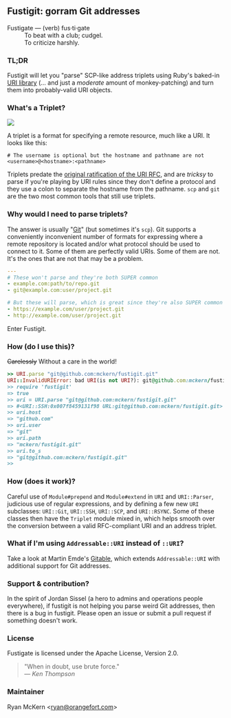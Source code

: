 ## Fustigit: gorram Git addresses

<dl>
    <dt>Fustigate &#8212; (verb) fus&middot;ti&middot;gate </dd>
    <dd>To beat with a club; cudgel.</dd>
    <dd>To criticize harshly.</dd>
</dl>

### TL;DR

Fustigit will let you "parse" SCP-like address triplets using Ruby's baked-in [URI library](http://ruby-doc.org/stdlib-2.3.1/libdoc/uri/rdoc/index.html) (... and just a *moderate* amount of monkey-patching) and turn them into probably-valid URI objects.

### What's a Triplet?

<a href="https://www.debuggex.com/r/UF-0ESZoWXFewi8q"><img src="https://www.debuggex.com/i/UF-0ESZoWXFewi8q.png"></a>

A triplet is a format for specifying a remote resource, much like a URI. It looks like this: 

    # The username is optional but the hostname and pathname are not
    <username>@<hostname>:<pathname>

Triplets predate the [original ratification of the URI RFC](https://tools.ietf.org/html/rfc2396), and are *tricksy* to parse if you're playing by URI rules since they don't define a protocol and they use a colon to separate the hostname from the pathname. `scp` and `git` are the two most common tools that still use triplets.

### Why would I need to parse triplets?

The answer is usually "[Git](https://git-scm.com)" (but sometimes it's `scp`). Git supports a conveniently inconvenient number of formats for expressing where a remote repository is located and/or what protocol should be used to connect to it. Some of them are perfectly valid URIs. Some of them are not. It's the ones that are not that may be a problem.

```yaml
---
# These won't parse and they're both SUPER common
- example.com:path/to/repo.git
- git@example.com:user/project.git

# But these will parse, which is great since they're also SUPER common
- https://example.com/user/project.git
- http://example.com/user/project.git
```

Enter Fustigit.

### How (do I use this)?

<s>Carelessly</s> Without a care in the world!

```ruby
>> URI.parse "git@github.com:mckern/fustigit.git"
URI::InvalidURIError: bad URI(is not URI?): git@github.com:mckern/fustigit.git [/some/path/for/ruby/lib/ruby/2.1.0/uri/common.rb:176:in `split']
>> require 'fustigit'
=> true
>> uri = URI.parse "git@github.com:mckern/fustigit.git"
=> #<URI::SSH:0x007f8459131f98 URL:git@github.com:mckern/fustigit.git>
>> uri.host
=> "github.com"
>> uri.user
=> "git"
>> uri.path
=> "mckern/fustigit.git"
>> uri.to_s
=> "git@github.com:mckern/fustigit.git"
>> 
```

### How (does it work)?

Careful use of `Module#prepend` and `Module#extend` in `URI` and `URI::Parser`, judicious use of regular expressions, and by defining a few new `URI` subclasses: `URI::Git`, `URI::SSH`, `URI::SCP`, and `URI::RSYNC`. Some of these classes then have the `Triplet` module mixed in, which helps smooth over the conversion between a valid RFC-compliant URI and an address triplet.

### What if I'm using `Addressable::URI` instead of `::URI`?

Take a look at Martin Emde's [Gitable](https://github.com/martinemde/gitable), which extends `Addressable::URI` with additional support for Git addresses.

### Support & contribution?

In the spirit of Jordan Sissel (a hero to admins and operations people everywhere), if fustigit is not helping you parse weird Git addresses, then there is a bug in fustigit. Please open an issue or submit a pull request if something doesn't work.

### License

Fustigate is licensed under the Apache License, Version 2.0.  

> "When in doubt, use brute force."  
>    &#8213; <cite>Ken Thompson</cite>

### Maintainer

Ryan McKern &lt;ryan@orangefort.com&gt;
